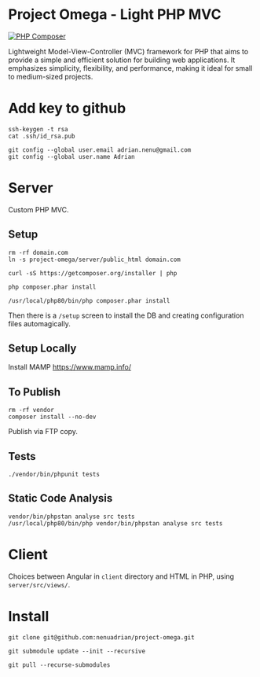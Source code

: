 # Project Omega - Light PHP MVC

[![PHP Composer](https://github.com/nenuadrian/project-omega/actions/workflows/php.yml/badge.svg)](https://github.com/nenuadrian/project-omega/actions/workflows/php.yml)

Lightweight Model-View-Controller (MVC) framework for PHP that aims to provide a simple and efficient solution for building web applications. It emphasizes simplicity, flexibility, and performance, making it ideal for small to medium-sized projects.


# Add key to github 
```
ssh-keygen -t rsa
cat .ssh/id_rsa.pub

git config --global user.email adrian.nenu@gmail.com
git config --global user.name Adrian
```


# Server 

Custom PHP MVC.

## Setup

```
rm -rf domain.com
ln -s project-omega/server/public_html domain.com
```

```
curl -sS https://getcomposer.org/installer | php

php composer.phar install

/usr/local/php80/bin/php composer.phar install
```

Then there is a `/setup` screen to install the DB and creating configuration files automagically.

## Setup Locally

Install MAMP https://www.mamp.info/

## To Publish

```
rm -rf vendor
composer install --no-dev
```

Publish via FTP copy.

## Tests
```
./vendor/bin/phpunit tests
```

## Static Code Analysis 

```
vendor/bin/phpstan analyse src tests
/usr/local/php80/bin/php vendor/bin/phpstan analyse src tests
```


# Client

Choices between Angular in `client` directory and HTML in PHP, using `server/src/views/`.

# Install 
```
git clone git@github.com:nenuadrian/project-omega.git

git submodule update --init --recursive

git pull --recurse-submodules
```

